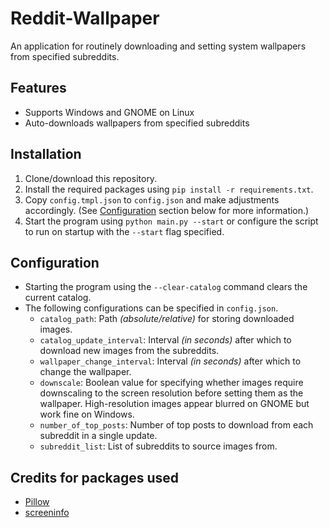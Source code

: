 # Reddit-Wallpaper

An application for routinely downloading and setting system wallpapers from specified subreddits.

## Features
- Supports Windows and GNOME on Linux
- Auto-downloads wallpapers from specified subreddits

## Installation
1. Clone/download this repository.
2. Install the required packages using `pip install -r requirements.txt`.
3. Copy `config.tmpl.json` to `config.json` and make adjustments accordingly. (See [Configuration](#configuration) section below for more information.)
4. Start the program using `python main.py --start` or configure the script to run on startup with the `--start` flag specified.

## Configuration
- Starting the program using the `--clear-catalog` command clears the current catalog.
- The following configurations can be specified in `config.json`.
  - `catalog_path`: Path _(absolute/relative)_ for storing downloaded images.
  - `catalog_update_interval`: Interval _(in seconds)_ after which to download new images from the subreddits.
  - `wallpaper_change_interval`: Interval _(in seconds)_ after which to change the wallpaper.
  - `downscale`: Boolean value for specifying whether images require downscaling to the screen resolution before setting them as the wallpaper. High-resolution images appear blurred on GNOME but work fine on Windows.
  - `number_of_top_posts`: Number of top posts to download from each subreddit in a single update.
  - `subreddit_list`: List of subreddits to source images from.

## Credits for packages used
- [Pillow](https://github.com/python-pillow/Pillow)
- [screeninfo](https://github.com/rr-/screeninfo)
